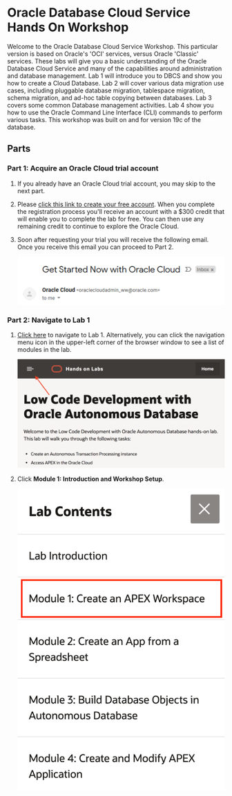 # Oracle Database Cloud Service Hands On Workshop

Welcome to the Oracle Database Cloud Service Workshop. This particular version is based on Oracle's 'OCI' services, versus Oracle 'Classic' services. These labs will give you a basic understanding of the Oracle Database Cloud Service and many of the capabilities around administration and database management. Lab 1 will introduce you to DBCS and show you how to create a Cloud Database. Lab 2 will cover various data migration use cases, including pluggable database migration, tablespace migration, schema migration, and ad-hoc table copying between databases. Lab 3 covers some common Database management activities. Lab 4 show you how to use the Oracle Command Line Interface (CLI) commands to perform various tasks.  This workshop was built on and for version 19c of the database.

## Parts

### **Part 1**: Acquire an Oracle Cloud trial account

1. If you already have an Oracle Cloud trial account, you may skip to the next part.

2. Please <a href="https://myservices.us.oraclecloud.com/mycloud/signup?language=en&sourceType=:ow:lp:cpo::RC_NAMK190523P00161:APEX_ATP_HOL&intcmp=:ow:lp:cpo::RC_NAMK190523P00161:APEX_ATP_HOL" target="_trial_">click this link to create your free account</a>. When you complete the registration process you'll receive an account with a $300 credit that will enable you to complete the lab for free. You can then use any remaining credit to continue to explore the Oracle Cloud.

3. Soon after requesting your trial you will receive the following email. Once you receive this email you can proceed to Part 2.

   ![](images/0/get-started-email.png)

### **Part 2**: Navigate to Lab 1

1. [Click here](1.md) to navigate to Lab 1. Alternatively, you can click the navigation menu icon in the upper-left corner of the browser window to see a list of modules in the lab.

	 ![](images/0/lab-intro.png)

2. Click **Module 1: Introduction and Workshop Setup**.
  
   ![](images/0/lab-contents.png)